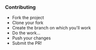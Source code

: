 ### Contributing

- Fork the project
- Clone your fork
- Create the branch on which you'll work
- Do the work...
- Push your changes
- Submit the PR!